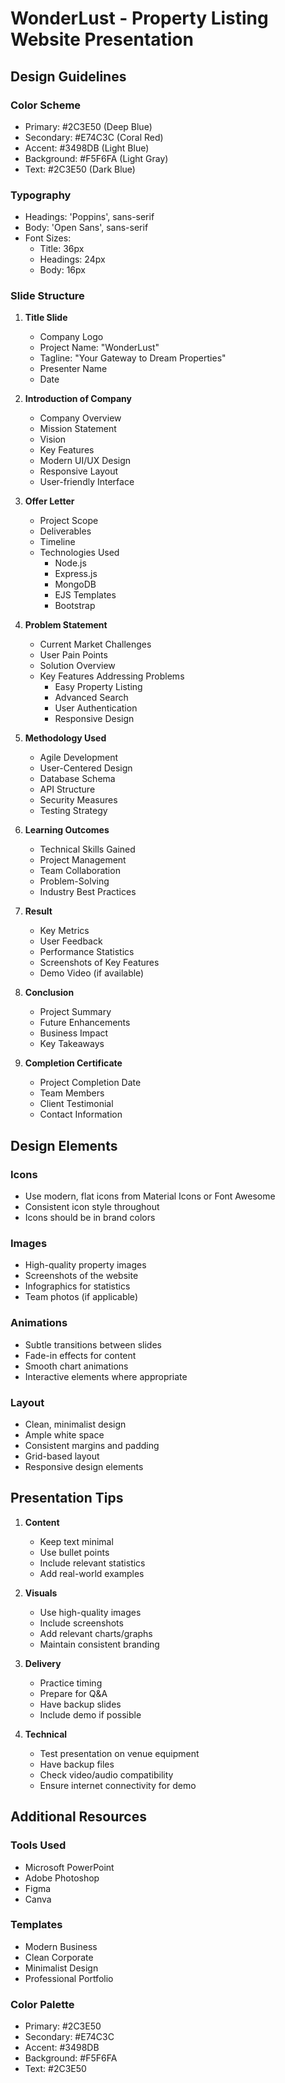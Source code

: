 # WonderLust - Property Listing Website Presentation

## Design Guidelines

### Color Scheme
- Primary: #2C3E50 (Deep Blue)
- Secondary: #E74C3C (Coral Red)
- Accent: #3498DB (Light Blue)
- Background: #F5F6FA (Light Gray)
- Text: #2C3E50 (Dark Blue)

### Typography
- Headings: 'Poppins', sans-serif
- Body: 'Open Sans', sans-serif
- Font Sizes:
  - Title: 36px
  - Headings: 24px
  - Body: 16px

### Slide Structure

1. **Title Slide**
   - Company Logo
   - Project Name: "WonderLust"
   - Tagline: "Your Gateway to Dream Properties"
   - Presenter Name
   - Date

2. **Introduction of Company**
   - Company Overview
   - Mission Statement
   - Vision
   - Key Features
   - Modern UI/UX Design
   - Responsive Layout
   - User-friendly Interface

3. **Offer Letter**
   - Project Scope
   - Deliverables
   - Timeline
   - Technologies Used
     - Node.js
     - Express.js
     - MongoDB
     - EJS Templates
     - Bootstrap

4. **Problem Statement**
   - Current Market Challenges
   - User Pain Points
   - Solution Overview
   - Key Features Addressing Problems
     - Easy Property Listing
     - Advanced Search
     - User Authentication
     - Responsive Design

5. **Methodology Used**
   - Agile Development
   - User-Centered Design
   - Database Schema
   - API Structure
   - Security Measures
   - Testing Strategy

6. **Learning Outcomes**
   - Technical Skills Gained
   - Project Management
   - Team Collaboration
   - Problem-Solving
   - Industry Best Practices

7. **Result**
   - Key Metrics
   - User Feedback
   - Performance Statistics
   - Screenshots of Key Features
   - Demo Video (if available)

8. **Conclusion**
   - Project Summary
   - Future Enhancements
   - Business Impact
   - Key Takeaways

9. **Completion Certificate**
   - Project Completion Date
   - Team Members
   - Client Testimonial
   - Contact Information

## Design Elements

### Icons
- Use modern, flat icons from Material Icons or Font Awesome
- Consistent icon style throughout
- Icons should be in brand colors

### Images
- High-quality property images
- Screenshots of the website
- Infographics for statistics
- Team photos (if applicable)

### Animations
- Subtle transitions between slides
- Fade-in effects for content
- Smooth chart animations
- Interactive elements where appropriate

### Layout
- Clean, minimalist design
- Ample white space
- Consistent margins and padding
- Grid-based layout
- Responsive design elements

## Presentation Tips

1. **Content**
   - Keep text minimal
   - Use bullet points
   - Include relevant statistics
   - Add real-world examples

2. **Visuals**
   - Use high-quality images
   - Include screenshots
   - Add relevant charts/graphs
   - Maintain consistent branding

3. **Delivery**
   - Practice timing
   - Prepare for Q&A
   - Have backup slides
   - Include demo if possible

4. **Technical**
   - Test presentation on venue equipment
   - Have backup files
   - Check video/audio compatibility
   - Ensure internet connectivity for demo

## Additional Resources

### Tools Used
- Microsoft PowerPoint
- Adobe Photoshop
- Figma
- Canva

### Templates
- Modern Business
- Clean Corporate
- Minimalist Design
- Professional Portfolio

### Color Palette
- Primary: #2C3E50
- Secondary: #E74C3C
- Accent: #3498DB
- Background: #F5F6FA
- Text: #2C3E50 